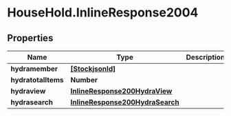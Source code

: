 # HouseHold.InlineResponse2004

## Properties

Name | Type | Description | Notes
------------ | ------------- | ------------- | -------------
**hydramember** | [**[Stockjsonld]**](Stockjsonld.md) |  | 
**hydratotalItems** | **Number** |  | [optional] 
**hydraview** | [**InlineResponse200HydraView**](InlineResponse200HydraView.md) |  | [optional] 
**hydrasearch** | [**InlineResponse200HydraSearch**](InlineResponse200HydraSearch.md) |  | [optional] 


